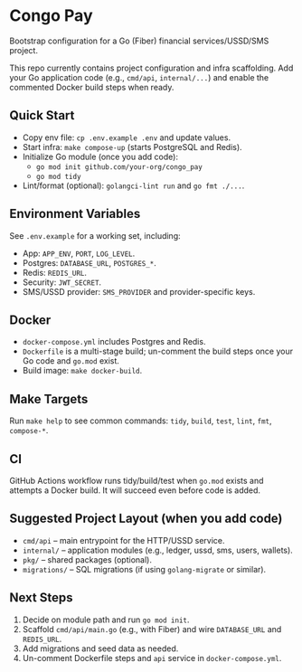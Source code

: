 # Congo Pay

Bootstrap configuration for a Go (Fiber) financial services/USSD/SMS project.

This repo currently contains project configuration and infra scaffolding. Add your Go application code (e.g., `cmd/api`, `internal/...`) and enable the commented Docker build steps when ready.

## Quick Start

- Copy env file: `cp .env.example .env` and update values.
- Start infra: `make compose-up` (starts PostgreSQL and Redis).
- Initialize Go module (once you add code):
  - `go mod init github.com/your-org/congo_pay`
  - `go mod tidy`
- Lint/format (optional): `golangci-lint run` and `go fmt ./...`.

## Environment Variables

See `.env.example` for a working set, including:
- App: `APP_ENV`, `PORT`, `LOG_LEVEL`.
- Postgres: `DATABASE_URL`, `POSTGRES_*`.
- Redis: `REDIS_URL`.
- Security: `JWT_SECRET`.
- SMS/USSD provider: `SMS_PROVIDER` and provider-specific keys.

## Docker

- `docker-compose.yml` includes Postgres and Redis.
- `Dockerfile` is a multi-stage build; un-comment the build steps once your Go code and `go.mod` exist.
- Build image: `make docker-build`.

## Make Targets

Run `make help` to see common commands: `tidy`, `build`, `test`, `lint`, `fmt`, `compose-*`.

## CI

GitHub Actions workflow runs tidy/build/test when `go.mod` exists and attempts a Docker build. It will succeed even before code is added.

## Suggested Project Layout (when you add code)

- `cmd/api` – main entrypoint for the HTTP/USSD service.
- `internal/` – application modules (e.g., ledger, ussd, sms, users, wallets).
- `pkg/` – shared packages (optional).
- `migrations/` – SQL migrations (if using `golang-migrate` or similar).

## Next Steps

1) Decide on module path and run `go mod init`.
2) Scaffold `cmd/api/main.go` (e.g., with Fiber) and wire `DATABASE_URL` and `REDIS_URL`.
3) Add migrations and seed data as needed.
4) Un-comment Dockerfile steps and `api` service in `docker-compose.yml`.

